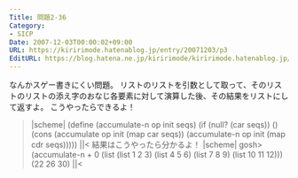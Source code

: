 ```yaml
---
Title: 問題2-36
Category:
- SICP
Date: 2007-12-03T00:00:02+09:00
URL: https://kiririmode.hatenablog.jp/entry/20071203/p3
EditURL: https://blog.hatena.ne.jp/kiririmode/kiririmode.hatenablog.jp/atom/entry/8454420450078216038
---
```



なんかスゲー書きにくい問題。
リストのリストを引数として取って、そのリストのリストの添え字のおなじ各要素に対して演算した後、その結果をリストにして返すよ。
こうやったらできるよ！
>|scheme|
(define (accumulate-n op init seqs)
  (if (null? (car seqs))
      ()
      (cons (accumulate op init (map car seqs))
	    (accumulate-n op init (map cdr seqs)))))
||<
結果はこうやったら分かるよ！
>|scheme|
gosh> (accumulate-n + 0 (list (list 1 2 3) (list 4 5 6) (list 7 8 9) (list 10 11 12)))
(22 26 30)
||<
